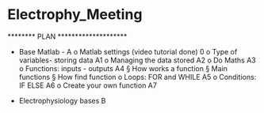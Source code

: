# Electrophy_Meeting


********  PLAN ********************
- Base Matlab - A
	o Matlab settings (video tutorial done) 0
	o Type of variables- storing data  A1
	o Managing the data stored  A2
	o Do Maths  A3
	o Functions: inputs - outputs  A4
		§ How works a function
		§ Main functions 
		§ How find function
	o  Loops: FOR and WHILE A5
	o  Conditions: IF ELSE A6
	o Create your own function A7
  
- Electrophysiology bases B
